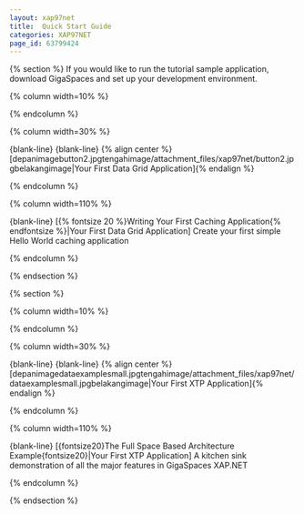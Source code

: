 ```yaml
---
layout: xap97net
title:  Quick Start Guide
categories: XAP97NET
page_id: 63799424
---
```


{% section %}
If you would like to run the tutorial sample application, download GigaSpaces and set up your development environment.

{% column width=10% %}

{% endcolumn %}

{% column width=30% %}

{blank-line}
{blank-line}
{% align center %}[depanimagebutton2.jpgtengahimage/attachment_files/xap97net/button2.jpgbelakangimage|Your First Data Grid Application]{% endalign %}

{% endcolumn %}

{% column width=110% %}



{blank-line}
[{% fontsize 20 %}Writing Your First Caching Application{% endfontsize %}|Your First Data Grid Application]
Create your first simple Hello World caching application

{% endcolumn %}

{% endsection %}

{% section %}

{% column width=10% %}

{% endcolumn %}

{% column width=30% %}

{blank-line}
{blank-line}
{% align center %}[depanimagedataexamplesmall.jpgtengahimage/attachment_files/xap97net/dataexamplesmall.jpgbelakangimage|Your First XTP Application]{% endalign %}

{% endcolumn %}

{% column width=110% %}



{blank-line}
[{fontsize20}The Full Space Based Architecture Example{fontsize20}|Your First XTP Application]
A kitchen sink demonstration of all the major features in GigaSpaces XAP.NET

{% endcolumn %}

{% endsection %}
